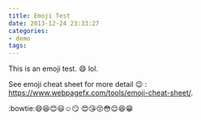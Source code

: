 ```yaml
---
title: Emoji Test
date: 2013-12-24 23:33:27
categories:
- demo
tags:
---
```


This is an emoji test. :smile: lol.

See emoji cheat sheet for more detail :wink: : <https://www.webpagefx.com/tools/emoji-cheat-sheet/>.

:bowtie::smile::laughing::blush::smiley::relaxed::smirk:
:heart_eyes::kissing_heart::kissing_closed_eyes::flushed::relieved::satisfied::grin:
